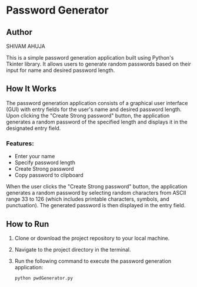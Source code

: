 # Password Generator

## Author
SHIVAM AHUJA

This is a simple password generation application built using Python's Tkinter library. It allows users to generate random passwords based on their input for name and desired password length.

## How It Works

The password generation application consists of a graphical user interface (GUI) with entry fields for the user's name and desired password length. Upon clicking the "Create Strong password" button, the application generates a random password of the specified length and displays it in the designated entry field.

### Features:
- Enter your name
- Specify password length
- Create Strong password
- Copy password to clipboard

When the user clicks the "Create Strong password" button, the application generates a random password by selecting random characters from ASCII range 33 to 126 (which includes printable characters, symbols, and punctuation). The generated password is then displayed in the entry field.

## How to Run

1. Clone or download the project repository to your local machine.

2. Navigate to the project directory in the terminal.

3. Run the following command to execute the password generation application:

   ```bash
   python pwdGenerator.py
   ```